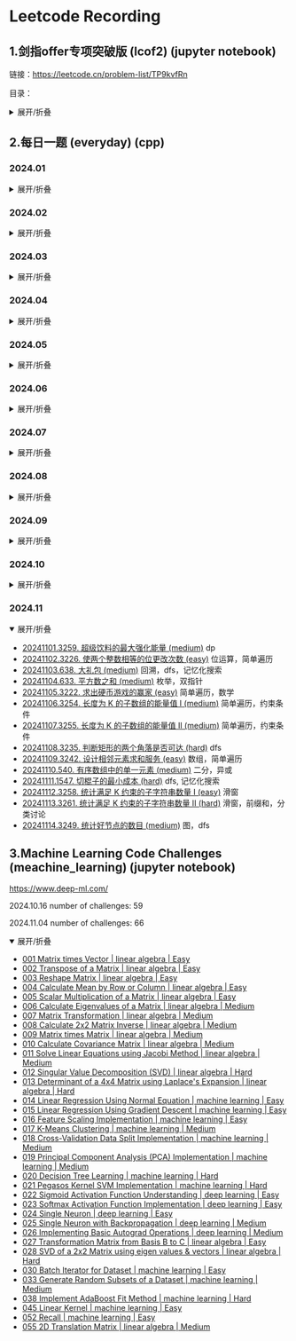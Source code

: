 # Leetcode Recording

## 1.剑指offer专项突破版 (lcof2) (jupyter notebook)

链接：https://leetcode.cn/problem-list/TP9kvfRn

目录：

<details>
<summary>展开/折叠</summary>

- 基础计算
- [LCR 001. 两数相除 (easy)](./lcof2/001.divide-two-integers.ipynb)
- [LCR 002. 二进制求和 (easy)](./lcof2/002.add-binary.ipynb)
- [LCR 003. 比特位计数 (easy)](./lcof2/003.counting-bits.ipynb)
- [LCR 004. 只出现一次的数字 II (medium)](./lcof2/004.single-number-ii.ipynb)
- [LCR 005. 最大单词长度乘积 (medium)](./lcof2/005.maximum-product-of-word-lengths.ipynb)
- [LCR 006. 两数之和 II - 输入有序数组 (easy)](./lcof2/006.two-sum-ii-input-array-is-sorted.ipynb)
- [LCR 007. 三数之和 (easy)](./lcof2/007.3sum.ipynb)
- 数组
- [LCR 008. 长度最小的子数组 (medium)](./lcof2/008.minimum-size-subarray-sum.ipynb)
- [LCR 009. 乘积小于 K 的子数组 (medium)](./lcof2/009.subarray-product-less-than-k.ipynb)
- [LCR 010. 和为 K 的子数组 (medium)](./lcof2/010.subarray-sum-equals-k.ipynb)
- [LCR 011. 连续数组 (medium)](./lcof2/011.contiguous-array.ipynb)
- [LCR 012. 寻找数组的中心下标 (easy)](./lcof2/012.find-pivot-index.ipynb)
- [LCR 013. 二维区域和检索 - 矩阵不可变 (medium)](./lcof2/013.range-sum-query-2d-immutable.ipynb)
- 字符串
- [LCR 014. 字符串的排列 (medium)](./lcof2/014.permutation-in-string.ipynb)
- [LCR 015. 找到字符串中所有字母异位词 (medium)](./lcof2/015.find-all-anagrams-in-a-string.ipynb)
- [LCR 016. 无重复字符的最长子串 (easy)](./lcof2/016.longest-substring-without-repeating-characters.ipynb)
- [LCR 017. 最小覆盖子串 (hard)](./lcof2/017.minimum-window-substring.ipynb)
- [LCR 018. 验证回文串 (easy)](./lcof2/018.valid-palindrome.ipynb)
- [LCR 019. 验证回文串 II (easy)](./lcof2/019.valid-palindrome-ii.ipynb)
- [LCR 020. 回文子串 (medium)](./lcof2/020.palindromic-substrings.ipynb)
- 链表、双指针、递归
- [LCR 021. 删除链表的倒数第 N 个结点 (medium)](./lcof2/021.remove-nth-node-from-end-of-list.ipynb)
- [LCR 022. 环形链表 II (medium)](./lcof2/022.linked-list-cycle-ii.ipynb)
- [LCR 023. 相交链表 (easy)](./lcof2/023.intersection-of-two-linked-lists.ipynb)
- [LCR 024. 反转链表 (easy)](./lcof2/024.reverse-linked-list.ipynb)
- [LCR 025. 两数相加 II (medium)](./lcof2/025.add-two-numbers-ii.ipynb)
- [LCR 026. 重排链表 (medium)](./lcof2/026.reorder-list.ipynb)
- [LCR 027. 回文链表 (easy)](./lcof2/027.palindrome-linked-list.ipynb)
- [LCR 028. 扁平化多级双向链表 (medium)](./lcof2/028.flatten-a-multilevel-doubly-linked-list.ipynb)
- [LCR 029. 循环有序列表的插入 (medium)](./lcof2/029.insert-into-a-sorted-circular-linked-list.ipynb)
- 哈希表
- [LCR 030. O(1) 时间插入、删除和获取随机元素 (medium)](./lcof2/030.insert-delete-getrandom-o1.ipynb)
- [LCR 031. LRU 缓存 (medium)](./lcof2/031.lru-cache.ipynb)
- [LCR 032. 有效的字母异位词 (easy)](./lcof2/032.valid-anagram.ipynb)
- [LCR 033. 字母异位词分组 (medium)](./lcof2/033.group-anagrams.ipynb)
- [LCR 034. 验证外星语词典 (easy)](./lcof2/034.verifying-an-alien-dictionary.ipynb)
- 栈，数组
- [LCR 035. 最小时间差 (medium)](./lcof2/035.minimum-time-difference.ipynb)
- [LCR 036. 逆波兰表达式求值 (medium)](./lcof2/036.evaluate-reverse-polish-notation.ipynb)
- [LCR 037. 行星碰撞 (medium)](./lcof2/037.asteroid-collision.ipynb)
- [LCR 038. 每日温度 (medium)](./lcof2/038.daily-temperatures.ipynb)
- [LCR 039. 柱状图中最大的矩形 (hard)](./lcof2/039.largest-rectangle-in-histogram.ipynb)
- [LCR 040. 最大矩形 (hard)](./lcof2/040.maximal-rectangle.ipynb)
- [LCR 041. 数据流中的移动平均值 (easy)](./lcof2/041.moving-average-from-data-stream.ipynb)
- [LCR 042. 最近的请求次数 (easy)](./lcof2/042.number-of-recent-calls.ipynb)
- 二叉树，深度/广度优先搜索
- [LCR 043. 完全二叉树插入器 (medium)](./lcof2/043.complete-binary-tree-inserter.ipynb)
- [LCR 044. 在每个树行中找最大值 (medium)](./lcof2/044.find-largest-value-in-each-tree-row.ipynb)
- [LCR 045. 找树左下角的值 (medium)](./lcof2/045.ind-bottom-left-tree-value.ipynb)
- [LCR 046. 二叉树的右视图 (medium)](./lcof2/046.binary-tree-right-side-view.ipynb)
- [LCR 047. 二叉树剪枝 (medium)](./lcof2/047.binary-tree-pruning.ipynb)
- [LCR 048. 二叉树的序列化与反序列化 (hard)](./lcof2/048.serialize-and-deserialize-binary-tree.ipynb)
- [LCR 049. 求根节点到叶节点数字之和 (medium)](./lcof2/049.sum-root-to-leaf-numbers.ipynb)
- [LCR 050. 路径总和 III (medium)](./lcof2/050.path-sum-iii.ipynb)
- [LCR 051. 二叉树中的最大路径和 (hard)](./lcof2/051.binary-tree-maximum-path-sum.ipynb)
- [LCR 052. 递增顺序搜索树 (easy)](./lcof2/052.increasing-order-search-tree.ipynb)
- [LCR 053. 二叉搜索树中的中序后继 (medium)](./lcof2/053.inorder-successor-in-bst.ipynb)
- [LCR 054. 把二叉搜索树转换为累加树 (medium)](./lcof2/054.binary-search-tree-to-greater-sum-tree.ipynb)
- [LCR 055. 二叉搜索树迭代器 (medium)](./lcof2/055.binary-search-tree-iterator.ipynb)
- [LCR 056. 两数之和 IV - 输入二叉搜索树 (easy)](./lcof2/056.two-sum-iv-input-is-a-bst.ipynb)
- 数组
- [LCR 057. 存在重复元素 III (medium)](./lcof2/057.contains-duplicate-iii.ipynb)
- [LCR 058. 我的日程安排表 I (medium)](./lcof2/058.my-calendar-i.ipynb)
- [LCR 059. 数据流中的第 K 大元素 (easy)](./lcof2/059.kth-largest-element-in-a-stream.ipynb)
- [LCR 060. 前 K 个高频元素 (medium)](./lcof2/060.top-k-frequent-elements.ipynb)
- [LCR 061. 查找和最小的 K 对数字 (medium)](./lcof2/061.find-k-pairs-with-smallest-sums.ipynb)
- 字典树
- [LCR 062. 实现 Trie (前缀树) (medium)](./lcof2/062.implement-trie-prefix-tree.ipynb)
- [LCR 063. 单词替换 (medium)](./lcof2/063.replace-words.ipynb)
- [LCR 064. 实现一个魔法字典 (medium)](./lcof2/064.implement-magic-dictionary.ipynb)
- [LCR 065. 单词的压缩编码 (medium)](./lcof2/065.short-encoding-of-words.ipynb)
- [LCR 066. 键值映射 (medium)](066.map-sum-pairs.ipynb)
- [LCR 067. 数组中两个数的最大异或值 (medium)](./lcof2/067.maximum-xor-of-two-numbers-in-an-array.ipynb)
- 二分查找
- [LCR 068. 搜索插入位置 (easy)](./lcof2/068.search-insert-position.ipynb)
- [LCR 069. 山脉数组的峰顶索引 (easy)](./lcof2/069.peak-index-in-a-mountain-array.ipynb)
- [LCR 070. 有序数组中的单一元素 (medium)](./lcof2/070.single-element-in-a-sorted-array.ipynb)
- [LCR 071. 按权重随机选择 (medium)](./lcof2/071.random-pick-with-weight.ipynb)
- [LCR 072. x 的平方根 (easy)](./lcof2/072.sqrtx.ipynb)
- [LCR 073. 爱吃香蕉的狒狒 (medium)](./lcof2/073.koko-eating-bananas.ipynb)
- 数组排序
- [LCR 074. 合并区间 (medium)](./lcof2/074.merge-intervals.ipynb)
- [LCR 075. 数组的相对排序 (easy)](./lcof2/075.relative-sort-array.ipynb)
- [LCR 076. 数组中的第 K 个最大元素 (medium)](./lcof2/076.kth-largest-element-in-an-array.ipynb)
- [LCR 077. 排序链表 (medium)](./lcof2/077.sort-list.ipynb)
- [LCR 078. 合并 K 个升序链表 (hard)](./lcof2/078.merge-k-sorted-lists.ipynb)
- 回溯
- [LCR 079. 子集 (medium)](./lcof2/079.subsets.ipynb)
- [LCR 080. 组合 (medium)](./lcof2/080combinations.ipynb)
- [LCR 081. 组合总和 (medium)](./lcof2/081.combination-sum.ipynb)
- [LCR 082. 组合总和 II (medium)](./lcof2/082.combination-sum-ii.ipynb) 需要先排序后面回溯中剪枝
- [LCR 083. 全排列 (medium)](./lcof2/083.permutations.ipynb)
- [LCR 084. 全排列 II (medium)](./lcof2/084.permutations-ii.ipynb) 需要先排序后面回溯中剪枝
- [LCR 085. 括号生成 (medium)](./lcof2/085.generate-parentheses.ipynb)
- [LCR 086. 分割回文串 (medium)](./lcof2/086.palindrome-partitioning.ipynb) dp+bk
- [LCR 087. 复原 IP 地址 (medium)](./lcof2/087.restore-ip-addresses.ipynb)
- 动态规划
- [LCR 088. 使用最小花费爬楼梯 (easy)](./lcof2/088.min-cost-climbing-stairs.ipynb)
- [LCR 089. 打家劫舍 (medium)](./lcof2/089.house-robber.ipynb)
- [LCR 090. 打家劫舍 II (medium)](./lcof2/090.house-robber-ii.ipynb)
- [LCR 091. 粉刷房子 (medium)](./lcof2/091.paint-house.ipynb)
- [LCR 092. 将字符串翻转到单调递增 (medium)](./lcof2/092.flip-string-to-monotone-increasing.ipynb)
- [LCR 093. 最长的斐波那契子序列的长度 (medium)](./lcof2/093.length-of-longest-fibonacci-subsequence.ipynb)
- [LCR 094. 分割回文串 II (hard)](./lcof2/094.palindrome-partitioning-ii.ipynb)
- [LCR 095. 最长公共子序列 (medium)](./lcof2/095.longest-common-subsequence.ipynb)
- [LCR 096. 交错字符串 (medium)](./lcof2/096.interleaving-string.ipynb)
- [LCR 097. 不同的子序列 (hard)](./lcof2/097.distinct-subsequences.ipynb)
- [LCR 098. 不同路径 (medium)](./lcof2/098.unique-paths.ipynb)
- [LCR 099. 最小路径和 (medium)](./lcof2/099.minimum-path-sum.ipynb)
- [LCR 100. 三角形最小路径和 (medium)](./lcof2/100.triangle.ipynb)
- [LCR 101. 分割等和子集 (easy)](./lcof2/101.partition-equal-subset-sum.ipynb) 一半背包问题（第二个循环倒序）
- [LCR 102. 目标和 (medium)](./lcof2/102.target-sum.ipynb) 一半背包问题（第二个循环倒序）
- [LCR 103. 零钱兑换 (medium)](./lcof2/103.coin-change.ipynb) 背包（第二个循环顺序）
- [LCR 104. 组合总和 Ⅳ (medium)](./lcof2/104.combination-sum-iv.ipynb) I~III 回溯，IV 动态规划
- 深度优先搜索（DFS），广度优先搜索（BFS），并查集（UnionFind），图（graph）
- [LCR 105. 岛屿的最大面积 (medium)](./lcof2/105.max-area-of-island.ipynb) bfs, dfs
- [LCR 106. 判断二分图 (medium)](./lcof2/106.is-graph-bipartite.ipynb) bfs, dfs
- [LCR 107. 01 矩阵 (medium)](./lcof2/107.01-matrix.ipynb) bfs, dp
- [LCR 108. 单词接龙 (hard)](./lcof2/108.word-ladder.ipynb) bfs, bfs+graph
- [LCR 109. 打开转盘锁 (medium)](./lcof2/109.open-the-lock.ipynb) bfs
- [LCR 110. 所有可能的路径 (medium)](./lcof2/110.all-paths-from-source-to-target.ipynb) bk
- [LCR 111. 除法求值 (medium)](./lcof2/111.evaluate-division.ipynb) bfs, uf
- [LCR 112. 矩阵中的最长递增路径 (hard)](./lcof2/112.longest-increasing-path-in-a-matrix.ipynb) dfs
- [LCR 113. 课程表 II (medium)](./lcof2/113.course-schedule-ii.ipynb) graph(g+ind)+bfs
- [LCR 114. 火星词典 (hard)](./lcof2/114.alien-dictionary.ipynb) graph(g+ind)+bfs
- [LCR 115. 序列重建 (medium)](./lcof2/115.sequence-reconstruction.ipynb) graph(g+ind)+bfs
- [LCR 116. 省份数量 (medium)](./lcof2/116.number-of-provinces.ipynb) uf, dfs
- [LCR 117. 相似字符串组 (hard)](./lcof2/117.similar-string-groups.ipynb) uf, bfs
- [LCR 118. 冗余连接 (medium)](./lcof2/118.redundant-connection.ipynb) uf
- [LCR 119. 最长连续序列 (medium)](./lcof2/119.longest-consecutive-sequence.ipynb) uf, hash, sort...

</details>

## 2.每日一题 (everyday) (cpp)

### 2024.01

<details>
<summary>展开/折叠</summary>

- [20240101.1599. 经营摩天轮的最大利润 (medium)](./everyday/202401/20240101.cpp) 贪心
- [20240102.466. 统计重复个数 (hard)](./everyday/202401/20240102.cpp) dp
- [20240103.2487. 从链表中移除节点 (medium)](./everyday/202401/20240103.cpp) 递归 recursion
- [20240104.2397. 被列覆盖的最多行数 (medium)](./everyday/202401/20240104.cpp) 位运算
- [20240105.1944. 队列中可以看到的人数 (hard)](./everyday/202401/20240105.cpp) 倒推，单调不增栈
- [20240106.2807. 在链表中插入最大公约数 (medium)](./everyday/202401/20240106.cpp) 简单模拟
- [20240107.383. 赎金信 (easy)](./everyday/202401/20240107.cpp)
- [20240108.447. 回旋镖的数量 (medium)](./everyday/202401/20240108.cpp) 哈希表
- [20240109.2707. 字符串中的额外字符 (medium)](./everyday/202401/20240109.cpp) dfs，递归
- [20240110.2696. 删除子串后的字符串最小长度 (easy)](./everyday/202401/20240110.cpp) stack
- [20240111.2645. 构造有效字符串的最少插入数 (medium)](./everyday/202401/20240111.cpp) 贪心。后者大于前者，则俩字母属于不同abc；注意x从1开始因为如果有字符则至少有一个abc
- [20240112.2085. 统计出现过一次的公共字符串 (easy)](./everyday/202401/20240112.cpp) 哈希表
- [20240113.2182. 构造限制重复的字符串 (medium)](./everyday/202401/20240113.cpp) 贪心+双指针
- [20240114.83. 删除排序链表中的重复元素 (easy)](./everyday/202401/20240114.cpp) 链表，遍历
- [20240115.82. 删除排序链表中的重复元素 II (medium)](./everyday/202401/20240115.cpp) 链表，遍历
- [20240116.2719. 统计整数数目 (hard)](./everyday/202401/20240116.cpp) dfs
- [20240117.2744. 最大字符串配对数目 (easy)](./everyday/202401/20240117.cpp) 二维数组
- [20240118.2171. 拿出最少数目的魔法豆 (medium)](./everyday/202401/20240118.cpp) 排序 + 枚举 + 数学
- [20240119.2809. 使数组和小于等于 x 的最少时间 (hard)](./everyday/202401/20240119.cpp) 贪心 + 1d DP or 2d DP
- [20240120.2788. 按分隔符拆分字符串 (easy)](./everyday/202401/20240120.cpp) 简单遍历
- [20240121.410. 分割数组的最大值 (hard)](./everyday/202401/20240121.cpp) dp+presum  二分
- [20240122.670. 最大交换 (medium)](./everyday/202401/20240122.cpp) 贪心
- [20240123.2765. 最长交替子数组 (easy)](./everyday/202401/20240123.cpp) O(n) O(1)
- [20240124.2865. 美丽塔 I (medium)](./everyday/202401/20240124.cpp) 单调栈
- [20240125.2859. 计算 K 置位下标对应元素的和 (easy)](./everyday/202401/20240125.cpp) 二进制
- [20240126.2846. 边权重均等查询 (hard)](./everyday/202401/20240126.cpp) 图+层序遍历+LCA（Lowest Common Ancestor）
- [20240127.2861. 最大合金数 (medium)](./everyday/202401/20240127.cpp) 二分
- [20240128.365. 水壶问题 (medium)](./everyday/202401/20240128.cpp) xy最大公约数被z整除
- [20240129.514. 自由之路 (hard)](./everyday/202401/20240129.cpp) dp
- [20240130.2808. 使循环数组所有元素相等的最少秒数 (medium)](./everyday/202401/20240130.cpp) 病毒扩散，最大最小值，哈希表
- [20240131.2670. 找出不同元素数目差数组 (easy)](./everyday/202401/20240131.cpp) unordered_set

</details>

### 2024.02

<details>
<summary>展开/折叠</summary>

- [20240201.LCP 24. 数字游戏 (hard)](./everyday/202402/20240201.cpp) 优先队列（大小根堆），找中位数 https://leetcode.cn/problems/5TxKeK/solutions/2627384/python3javacgo-yi-ti-yi-jie-you-xian-dui-b6jd
- [20240202.1686. 石子游戏 VI (medium)](./everyday/202402/20240202.cpp) 贪心
- [20240203.1690. 石子游戏 VII (medium)](./everyday/202402/20240203.cpp)  dfs -> 记忆优化memo存 -> 递归i倒序j顺序 -> 递推式变一维。逐渐优化
- [20240204.292. Nim 游戏 (easy)](./everyday/202402/20240204.cpp) n%4!=0
- [20240205.1696. 跳跃游戏 VI (medium)](./everyday/202402/20240205.cpp) 双端队列
- [20240206.LCP 30. 魔塔游戏 (medium)](./everyday/202402/20240206.cpp) 贪心
- [20240207.2641. 二叉树的堂兄弟节点 II (medium)](./everyday/202402/20240207.cpp) 层序遍历，双端队列
- [20240208.993. 二叉树的堂兄弟节点 (easy)](./everyday/202402/20240208.cpp) dfs
- [20240209.236. 二叉树的最近公共祖先 (medium)](./everyday/202402/20240209.cpp) dfs
- [20240210.94. 二叉树的中序遍历 (easy)](./everyday/202402/20240210.cpp) 中序遍历
- [20240211.144. 二叉树的前序遍历 (easy)](./everyday/202402/20240211.cpp) 前序遍历
- [20240212.145. 二叉树的后序遍历 (easy)](./everyday/202402/20240212.cpp) 后序遍历
- [20240213.987. 二叉树的垂序遍历 (hard)](./everyday/202402/20240213.cpp) 垂序遍历
- [20240214.102. 二叉树的层序遍历 (medium)](./everyday/202402/20240214.cpp) 层序遍历
- [20240215.107. 二叉树的层序遍历 II (medium)](./everyday/202402/20240215.cpp) 层序遍历 + reverse
- [20240216.103. 二叉树的锯齿形层序遍历 (medium)](./everyday/202402/20240216.cpp) 层序遍历 + reverse
- [20240217.429. N 叉树的层序遍历 (medium)](./everyday/202402/20240217.cpp) 层序遍历
- [20240218.589. N 叉树的前序遍历 (easy)](./everyday/202402/20240218.cpp) 前序遍历
- [20240219.590. N 叉树的后序遍历 (easy)](./everyday/202402/20240219.cpp) 后序遍历
- [20240220.105. 从前序与中序遍历序列构造二叉树 (medium)](./everyday/202402/20240220.cpp) dfs
- [20240221.106. 从中序与后序遍历序列构造二叉树 (medium)](./everyday/202402/20240221.cpp) dfs
- [20240222.889. 根据前序和后序遍历构造二叉树 (medium)](./everyday/202402/20240222.cpp) dfs
- [20240223.2583. 二叉树中的第 K 大层和 (medium)](./everyday/202402/20240223.cpp) 层序遍历+最小堆
- [20240224.2476. 二叉搜索树最近节点查询 (medium)](./everyday/202402/20240224.cpp) 层序遍历+二分查找
- [20240225.235. 二叉搜索树的最近公共祖先 (medium)](./everyday/202402/20240225.cpp)
- [20240226.938. 二叉搜索树的范围和 (easy)](./everyday/202402/20240226.cpp) dfs
- [20240227.2867. 统计树中的合法路径数目 (hard)](./everyday/202402/20240227.cpp) 树dp
- [20240228.2673. 使二叉树所有路径值相等的最小代价 (medium)](./everyday/202402/20240228.cpp) 倒着来
- [20240229.2581. 统计可能的树根数目 (hard)](./everyday/202402/20240229.cpp) 换根dp, dfs

</details>

### 2024.03

<details>
<summary>展开/折叠</summary>

- [20240301.2369. 检查数组是否存在有效划分 (medium)](./everyday/202403/20240301.cpp) dp
- [20240302.2368. 受限条件下可到达节点的数目 (medium)](./everyday/202403/20240302.cpp) dfs, 图
- [20240303.225. 用队列实现栈 (easy)](./everyday/202403/20240303.cpp) 
- [20240304.232. 用栈实现队列 (easy)](./everyday/202403/20240304.cpp) 2 stacks
- [20240305.1976. 到达目的地的方案数 (medium)](./everyday/202403/20240305.cpp) 图，小顶堆，bfs
- [20240306.2917. 找出数组中的 K-or 值 (easy)](./everyday/202403/20240306.cpp) simulation
- [20240307.2575. 找出字符串的可整除数组 (medium)](./everyday/202403/20240307.cpp) 递推，数学，前缀和，dp
- [20240308.2834. 找出美丽数组的最小和 (medium)](./everyday/202403/20240308.cpp) 数学
- [20240309.2386. 找出数组的第 K 大和 (hard)](./everyday/202403/20240309.cpp) 小顶堆，全排列
- [20240310.299. 猜数字游戏 (medium)](./everyday/202403/20240310.cpp) 简单模拟，分2类
- [20240311.2129. 将标题首字母大写 (easy)](./everyday/202403/20240311.cpp) l,r指针
- [20240312.1261. 在受污染的二叉树中查找元素 (medium)](./everyday/202403/20240312.cpp) bfs
- [20240313.2864. 最大二进制奇数 (easy)](./everyday/202403/20240313.cpp) 贪心
- [20240314.2789. 合并后数组中的最大元素 (medium)](./everyday/202403/20240314.cpp) 从右到左，大鱼吃小鱼
- [20240315.2312. 卖木头块 (hard)](./everyday/202403/20240315.cpp) 2d dp
- [20240316.2684. 矩阵中移动的最大次数 (medium)](./everyday/202403/20240316.cpp) 2d dp
- [20240317.310. 最小高度树 (medium)](./everyday/202403/20240317.cpp) bfs, deg=1叶子结点开始
- [20240318.303. 区域和检索 - 数组不可变 (easy)](./everyday/202403/20240318.cpp) 前缀和
- [20240319.1793. 好子数组的最大分数 (hard)](./everyday/202403/20240319.cpp) 中间划分开，贪心
- [20240320.1969. 数组元素的最小非零乘积 (medium)](./everyday/202403/20240320.cpp) 数学贪心+快速幂(参考50pow(x,n))
- [20240321.2671. 频率跟踪器 (medium)](./everyday/202403/20240321.cpp) 双哈希表
- [20240322.2617. 网格图中最少访问的格子数 (hard)](./everyday/202403/20240322.cpp) hard双优先队列
- [20240323.2549. 统计桌面上的不同数字 (easy)](./everyday/202403/20240323.cpp) 脑静急转弯
- [20240324.518. 零钱兑换 (medium)](./everyday/202403/20240324.cpp) dp
- [20240325.518. 零钱兑换 II (medium)](./everyday/202403/20240325.cpp) dp
- [20240326.2642. 设计可以求最短路径的图类 (hard)](./everyday/202403/20240326.cpp) Dijkstra + 最小堆，bfs，dfs，图，最短路径，邻接表
- [20240327.2580. 统计将重叠区间合并成组的方案数 (medium)](./everyday/202403/20240327.cpp) 合并m个大区间，2^m
- [20240328.1997. 访问完所有房间的第一天 (medium)](./everyday/202403/20240328.cpp) 前缀和，递推公式
- [20240329.2908. 元素和最小的山形三元组 I (easy)](./everyday/202403/20240329.cpp) 前后缀和
- [20240330.2952. 需要添加的硬币的最小数量 (medium)](./everyday/202403/20240330.cpp) 贪心
- [20240331.331. 验证二叉树的前序序列化 (medium)](./everyday/202403/20240331.cpp) 倒序遍历，替换

</details>

### 2024.04

<details>
<summary>展开/折叠</summary>

- [20240401.2810. 故障键盘 (easy)](./everyday/202404/20240401.cpp) simulation
- [20240402.894. 所有可能的真二叉树 (medium)](./everyday/202404/20240402.cpp) recursion
- [20240403.1379. 找出克隆二叉树中的相同节点 (easy)](./everyday/202404/20240403.cpp) Conditional (ternary) operator
- [20240404.2192. 有向无环图中一个节点的所有祖先 (medium)](./everyday/202404/20240404.cpp) dfs
- [20240405.1026. 节点与其祖先之间的最大差值 (medium)](./everyday/202404/20240405.cpp) bfs
- [20240406.1483. 树节点的第 K 个祖先 (hard)](./everyday/202404/20240406.cpp) 存储
- [20240407.1600. 王位继承顺序 (medium)](./everyday/202404/20240407.cpp) 多叉树dfs，注意传参用引用
- [20240408.2009. 使数组连续的最少操作数 (hard)](./everyday/202404/20240408.cpp) n-(r-l+1)
- [20240409.2529. 正整数和负整数的最大计数 (easy)](./everyday/202404/20240409.cpp) traversal
- [20240410.1702. 修改后的最大二进制字符串 (medium)](./everyday/202404/20240410.cpp) 智力题，10→01表示1全部右移，00→10最后一位变0前面全1
- [20240411.1766. 互质树 (hard)](./everyday/202404/20240411.cpp) 妙啊！50范围内找互质数
- [20240412.2923. 找到冠军 I (easy)](./everyday/202404/20240412.cpp) 入度0
- [20240413.2924. 找到冠军 II (medium)](./everyday/202404/20240413.cpp) 入度为0看看是不是只有一个
- [20240414.705. 设计哈希集合 (easy)](./everyday/202404/20240414.cpp)
- [20240415.706. 设计哈希映射 (easy)](./everyday/202404/20240415.cpp)
- [20240416.924. 尽量减少恶意软件的传播 (hard)](./everyday/202404/20240416.cpp) dfs, union_find
- [20240417.928. 尽量减少恶意软件的传播 II (hard)](./everyday/202404/20240417.cpp) dfs, union_find
- [20240418.2007. 从双倍数组中还原原数组 (medium)](./everyday/202404/20240418.cpp)
- [20240419.1883. 准时抵达会议现场的最小跳过休息次数 (hard)](./everyday/202404/20240419.cpp) 2d dp
- [20240420.39. 组合总和 (medium)](./everyday/202404/20240420.cpp) backtracking
- [20240421.216. 组合总和 III (medium)](./everyday/202404/20240421.cpp) backtracking
- [20240422.377. 组合总和 IV (medium)](./everyday/202404/20240422.cpp) dp
- [20240423.1052. 爱生气的书店老板 (medium)](./everyday/202404/20240423.cpp) sliding window
- [20240424.2385. 感染二叉树需要的总时间 (medium)](./everyday/202404/20240424.cpp) dfs, bfs
- [20240425.2739. 总行驶距离 (easy)](./everyday/202404/20240425.cpp) recursion, simulation
- 20240426.1146. 快照数组 (medium) [主程序](./everyday/202404/20240426.cpp) [读取数据程序](./everyday/202404/20240426getdata.cpp)
- [20240427.2639. 查询网格图中每一列的宽度 (easy)](./everyday/202404/20240427.cpp) simulation
- [20240428.1017. 负二进制转换 (medium)](./everyday/202404/20240428.cpp) math
- [20240429.1329. 将矩阵按对角线排序 (medium)](./everyday/202404/20240429.cpp) sort
- [20240430.2798. 满足目标工作时长的员工数目 (easy)](./everyday/202404/20240430.cpp) traversal
</details>

### 2024.05

<details>
<summary>展开/折叠</summary>

- [20240501.2462. 雇佣 K 位工人的总代价 (medium)](./everyday/202405/20240501.cpp) priority_queue
- [20240502.857. 雇佣 K 名工人的最低成本 (hard)](./everyday/202405/20240502.cpp) priority_queue 大顶堆
- [20240503.1491. 去掉最低工资和最高工资后的工资平均值 (easy)](./everyday/202405/20240503.cpp) sort
- [20240504.1235. 规划兼职工作 (hard)](./everyday/202405/20240504.cpp) dp, sort, binary_search
- [20240505.1652. 拆炸弹 (easy)](./everyday/202405/20240505.cpp) simulation
- [20240506.741. 摘樱桃 (hard)](./everyday/202405/20240506.cpp) 3d dp, 2 people, remove duplicates
- [20240507.1463. 摘樱桃II (hard)](./everyday/202405/20240507.cpp) 3d dp, 2 people, remove duplicates, simulation, dfs
- [20240508.2079. 给植物浇水 (medium)](./everyday/202405/20240508.cpp) simulation
- [20240509.2105. 给植物浇水II (medium)](./everyday/202405/20240509.cpp) simulation
- [20240510.2960. 统计已测试设备 (easy)](./everyday/202405/20240510.cpp) simulation
- [20240511.2391. 收集垃圾的最少总时间 (medium)](./everyday/202405/20240511.cpp) iteration
- [20240512.1553. 吃掉 N 个橘子的最少天数 (hard)](./everyday/202405/20240512.cpp) recursion, memorization
- [20240513.994. 腐烂的橘子 (medium)](./everyday/202405/20240513.cpp) bfs
- [20240514.2244. 完成所有任务需要的最少轮数 (medium)](./everyday/202405/20240514.cpp) classified discussion
- [20240515.2589. 完成所有任务的最少时间 (hard)](./everyday/202405/20240515.cpp) sort, traverse
- [20240516.1953. 你可以工作的最大周数 (medium)](./everyday/202405/20240516.cpp) math, 鸽巢原理
- [20240517.826. 安排工作以达到最大收益 (medium)](./everyday/202405/20240517.cpp) sort, 贪心
- [20240518.2644. 找出可整除性得分最大的整数 (easy)](./everyday/202405/20240518.cpp) 暴力枚举，排序优化，数学边界优化
- [20240519.1535. 找出数组游戏的赢家 (medium)](./everyday/202405/20240519.cpp) 一次遍历即可
- [20240520.1542. 找出最长的超赞子字符串 (hard)](./everyday/202405/20240520.cpp) 位运算，前缀和，状态压缩，哈希表，异或
- [20240521.2769. 找出最大的可达成数字 (easy)](./everyday/202405/20240521.cpp) 简单数学
- [20240522.2225. 找出输掉零场或一场比赛的玩家 (medium)](./everyday/202405/20240522.cpp) map
- [20240523.2831. 找出最长等值子数组 (medium)](./everyday/202405/202405223.cpp) map
- [20240524.1673. 找出最具竞争力的子序列 (medium)](./everyday/202405/20240524.cpp) monotone stack (small to large)
- [20240525.2903. 找出满足差值条件的下标 I (easy)](./everyday/202405/20240525.cpp) 前缀，依次遍历
- [20240526.1738. 找出第 K 大的异或坐标值 (medium)](./everyday/202405/20240526.cpp) 二位前缀和，快速选择算法
- [20240527.2028. 找出缺失的观测数据 (medium)](./everyday/202405/20240527.cpp) 简单分配
- [20240528.2951. 找出峰值 (easy)](./everyday/202405/20240528.cpp) 简单遍历
- [20240529.2981. 找出出现至少三次的最长特殊子字符串 I (medium)](./everyday/202405/20240529.cpp) 降序排序
- [20240530.2982. 找出出现至少三次的最长特殊子字符串 II (medium)](./everyday/202405/20240530.cpp) 降序排序
- [20240531.2965. 找出缺失和重复的数字 (easy)](./everyday/202405/20240531.cpp) 简单遍历

</details>

### 2024.06

<details>
<summary>展开/折叠</summary>

- [20240601.2928. 给小朋友们分糖果 I (easy)](./everyday/202406/20240601.cpp) 简单2次遍历
- [20240602.575. 分糖果 (easy)](./everyday/202406/20240602.cpp) set
- [20240603.1103. 分糖果 II (easy)](./everyday/202406/20240603.cpp) 模拟，暴力
- [20240604.3067. 在带权树网络中统计可连接服务器对数目 (medium)](./everyday/202406/20240604.cpp) 树，枚举，dfs，只看左边和 * 当前
- [20240605.3072. 将元素分配到两个数组中 II (hard)](./everyday/202406/20240605.cpp) 2个树状数组，二分查找
- [20240606.2938. 区分黑球与白球 (medium)](./everyday/202406/20240606.cpp) 贪心，模拟
- [20240607.3038. 相同分数的最大操作数目 I (easy)](./everyday/202406/20240607.cpp) 模拟
- [20240608.3040. 相同分数的最大操作数目 II (medium)](./everyday/202406/20240608.cpp) 记忆化搜索，区间动态规划，dfs, dp
- [20240609.312. 戳气球 (hard)](./everyday/202406/20240609.cpp) 2d dp
- [20240610.881. 救生艇 (medium)](./everyday/202406/20240610.cpp) 模拟
- [20240611.419. 甲板上的战舰 (medium)](./everyday/202406/20240611.cpp) 妙，扫描左上角顶点，要求左一个和上一个同时为空
- [20240612.2806. 取整购买后的账户余额 (easy)](./everyday/202406/20240612.cpp) 数学，+5，向下取整
- [20240613.2813. 子序列最大优雅度 (hard)](./everyday/202406/20240613.cpp)  反悔贪心
- [20240614.2786. 访问数组中的位置使分数最大 (medium)](./everyday/202406/20240614.cpp)  贪心, dp
- [20240615.2779. 数组的最大美丽值 (medium)](./everyday/202406/20240615.cpp)  排序，滑窗
- [20240616.521. 最长特殊序列 Ⅰ (easy)](./everyday/202406/20240616.cpp)  直接比较
- [20240617.522. 最长特殊序列 II (medium)](./everyday/202406/20240617.cpp)  排序，枚举
- [20240618.2288. 价格减免 (medium)](./everyday/202406/20240618.cpp) 简单模拟(一些新用法符号：fixed，setprecision，all_of，::isdigit)
- [20240619.2713. 矩阵中严格递增的单元格数 (hard)](./everyday/202406/20240619.cpp) 二维动态规划 2dDP
- [20240620.2748. 美丽下标对的数目 (easy)](./everyday/202406/20240620.cpp)  数学，模拟，互质
- [20240621.LCP 61. 气温变化趋势 (easy)](./everyday/202406/20240621.cpp) 模拟，简单遍历
- [20240622.2663. 字典序最小的美丽字符串 (hard)](./everyday/202406/20240622.cpp)  贪心
- [20240623.520. 检测大写字母 (easy)](./everyday/202406/20240623.cpp) 简单遍历，all_of
- [20240624.503. 下一个更大元素 II (medium)](./everyday/202406/20240624.cpp)  单调栈
- [20240625.2732. 找到矩阵中的好子集 (hard)](./everyday/202406/20240625.cpp)  状态压缩，二进制，位运算，map
- [20240626.2741. 特别的排列 (medium)](./everyday/202406/20240626.cpp) 位运算 深度优先搜索 递归 记忆化搜索 数组 动态规划 回溯 状态压缩
- [20240627.2734. 执行子串操作后的字典序最小字符串 (medium)](./everyday/202406/20240627.cpp) 贪心，必须修改一次
- [20240628.2742. 给墙壁刷油漆 (hard)](./everyday/202406/20240628.cpp) 记忆化搜索，dfs；动态规划，01背包，dp
- [20240629.2710. 移除字符串中的尾随零 (easy)](./everyday/202406/20240629.cpp)  字符串操作
- [20240630.494. 目标和 (medium)](./everyday/202406/20240630.cpp)  dp

</details>

### 2024.07

<details>
<summary>展开/折叠</summary>

- [20240701.2065. 最大化一张图中的路径价值 (hard)](./everyday/202407/20240701.cpp) 图，dfs
- [20240702.3115. 质数的最大距离 (medium)](./everyday/202407/20240702.cpp) 简单遍历，质数判断
- [20240703.3099. 哈沙德数 (easy)](./everyday/202407/20240703.cpp) 简单遍历，除法，取余
- [20240704.3086. 拾起 K 个 1 需要的最少行动次数 (hard)](./everyday/202407/20240704.cpp) 贪心 枚举 前缀和
- [20240705.3033. 修改矩阵 (easy)](./everyday/202407/20240705.cpp) 简单遍历，大小比较
- [20240706.3101. 交替子数组计数 (medium)](./everyday/202407/20240706.cpp) 简单遍历
- [20240707.1958. 检查操作是否合法 (medium)](./everyday/202407/20240707.cpp) 8个方向遍历
- [20240708.724. 寻找数组的中心下标 (easy)](./everyday/202407/20240708.cpp) 简单遍历
- [20240709.3102. 最小化曼哈顿距离 (hard)](./everyday/202407/20240709.cpp) 曼哈顿距离|x1-x2|+|y1-y2|，切比雪夫距离max(|x1-x2|,|y1-y2|)，数学，几何，遍历，有序集合
- [20240710.2970. 统计移除递增子数组的数目 I (easy)](./everyday/202407/20240710.cpp) 双指针，二分查找
- [20240711.2972. 统计移除递增子数组的数目 II (hard)](./everyday/202407/20240711.cpp) 双指针，二分查找
- [20240712.2974. 最小数字游戏 (easy)](./everyday/202407/20240712.cpp) 排序
- [20240713.3011. 判断一个数组是否可以变为有序 (medium)](./everyday/202407/20240713.cpp) 贪心，位运算，并查集，Map，数组，双指针，二分查找
- [20240714.807. 保持城市天际线 (medium)](./everyday/202407/20240714.cpp) 贪心，暴力
- [20240715.721. 账户合并 (medium)](./everyday/202407/20240715.cpp) 并查集
- [20240716.2956. 找到两个数组中的公共元素 (easy)](./everyday/202407/20240716.cpp) 简单遍历, pair, dict
- [20240717.2959. 关闭分部的可行集合数目 (hard)](./everyday/202407/20240717.cpp) 二进制枚举子集+Floyd求多源汇最短路
- [20240718.3112. 访问消失节点的最少时间 (medium)](./everyday/202407/20240718.cpp) dijkstra, bfs, 优先队列
- [20240719.3096. 得到更多分数的最少关卡数目 (medium)](./everyday/202407/20240719.cpp) 简单遍历
- [20240720.2850. 将石头分散到网格图的最少移动次数 (medium)](./everyday/202407/20240720.cpp) 深度优先搜索，回溯，全排列
- [20240721.1186. 删除一次得到子数组最大和 (medium)](./everyday/202407/20240721.cpp) dp
- [20240722.2101. 引爆最多的炸弹 (medium)](./everyday/202407/20240722.cpp) 图，dfs，注意是单向图，所以不能用并查集
- [20240723.3098. 求出所有子序列的能量和 (hard)](./everyday/202407/20240723.cpp) 记忆化搜索 数组 动态规划 枚举 前缀和 排序
- [20240724.2766. 重新放置石块 (medium)](./everyday/202407/20240724.cpp) 排序 并查集 数组 哈希表 枚举 排序 模拟
- [20240725.2844. 生成特殊数字的最少操作 (medium)](./everyday/202407/20240725.cpp) 倒序，暴力，贪心，map
- [20240726.2740. 找出分区值 (medium)](./everyday/202407/20240726.cpp) 排序
- [20240727.3106. 满足距离约束且字典序最小的字符串 (medium)](./everyday/202407/20240727.cpp) 贪心
- [20240728.699. 掉落的方块 (hard)](./everyday/202407/20240728.cpp) 暴力遍历；二分查找
- [20240729.682. 棒球比赛 (easy)](./everyday/202407/20240729.cpp) 简单遍历，注意索引
- [20240730.2961. 双模幂运算 (medium)](./everyday/202407/20240730.cpp) 快速幂
- [20240731.3111. 覆盖所有点的最少矩形数目 (medium)](./everyday/202407/20240731.cpp) 排序，简单遍历，贪心

</details>

### 2024.08

<details>
<summary>展开/折叠</summary>

- [20240801.LCP 40. 心算挑战 (easy)](./everyday/202408/20240801.cpp) 排序，暴力，贪心，回溯，异或，位运算
- [20240802.3128. 直角三角形 (medium)](./everyday/202408/20240802.cpp) 简单遍历，前缀和，内积
- [20240803.3143. 正方形中的最多点数 (medium)](./everyday/202408/20240803.cpp) 贪心, ranges::count_if
- [20240804.572. 另一棵树的子树 (easy)](./everyday/202408/20240804.cpp) 2次递归，二叉树
- [20240805.600. 不含连续1的非负整数 (hard)](./everyday/202408/20240805.cpp) 位运算，数位dp，dfs
- [20240806.3129. 找出所有稳定的二进制数组 I (medium)](./everyday/202408/20240806.cpp) dp, dfs, 记忆化搜索
- [20240807.3130. 找出所有稳定的二进制数组 II (hard)](./everyday/202408/20240807.cpp) dp, dfs, 记忆化搜索
- [20240808.3131. 找出与数组相加的整数 I (easy)](./everyday/202408/20240808.cpp) 简单排序最大、最小值
- [20240809.3132. 找出与数组相加的整数 II (medium)](./everyday/202408/20240809.cpp) 暴力遍历
- [20240810.2940. 找到 Alice 和 Bob 可以相遇的建筑 (hard)](./everyday/202408/20240810.cpp) 单调栈
- [20240811.1035. 不相交的线 (medium)](./everyday/202408/20240811.cpp) 二维dp，最长公共子序列，新瓶装旧酒
- [20240812.676. 实现一个魔法字典 (medium)](./everyday/202408/20240812.cpp) 字典树，Trie 
- [20240813.3151. 特殊数组 I (easy)](./everyday/202408/20240813.cpp) 简单遍历
- [20240814.3152. 特殊数组 II (medium)](./everyday/202408/20240814.cpp) 前缀和，dp，贪心
- [20240815.3148. 矩阵中的最大得分 (medium)](./everyday/202408/20240815.cpp) 前缀和，dp(到ij为止的最小值，不包含ij)
- [20240816.3117. 划分数组得到最小的值之和 (hard)](./everyday/202408/20240816.cpp) dfs, 记忆化搜索，很难
- [20240817.3137. K 周期字符串需要的最少操作次数 (medium)](./everyday/202408/20240817.cpp) 贪心 哈希表
- [20240818.551. 学生出勤记录 I (easy)](./everyday/202408/20240818.cpp) 贪心 遍历
- [20240819.552. 学生出勤记录 II (hard)](./everyday/202408/20240819.cpp) 动态规划，记忆化搜索，状态转移方程，递归，矩阵
- [20240820.3154. 到达第 K 级台阶的方案数 (hard)](./everyday/202408/20240820.cpp) 数学，枚举
- [20240821.3007. 价值和小于等于 K 的最大数字 (medium)](./everyday/202408/20240821.cpp) 二分查找
- [20240822.3133. 数组最后一个元素的最小值 (medium)](./everyday/202408/20240822.cpp) 贪心，位运算，脑筋急转弯
- [20240823.3145. 大数组元素的乘积 (hard)](./everyday/202403/20240331.cpp) 位运算，快速幂，数学
- [20240824.3146. 两个字符串的排列差 (easy)](./everyday/202408/20240824.cpp) 简单遍历，哈希表
- [20240825.698. 划分为k个相等的子集 (medium)](./everyday/202408/20240825.cpp) 排序，dfs，回溯
- [20240826.690. 员工的重要性 (medium)](./everyday/202408/20240826.cpp) 并查集，dfs
- [20240827.3134. 找出唯一性数组的中位数 (hard)](./everyday/202408/20240827.cpp) 二分，滑窗
- [20240828.3144. 分割字符频率相等的最少子字符串 (medium)](./everyday/202408/20240828.cpp) dp，前缀和
- [20240829.3142. 判断矩阵是否满足条件 (easy)](./everyday/202408/20240829.cpp) 简单遍历
- [20240830.3141. 判断矩阵是否满足条件 II (medium)](./everyday/202408/20240830.cpp) 组合，前缀和
- [20240831.3127. 构造相同颜色的正方形 (easy)](./everyday/202408/20240831.cpp) 简单遍历，ranges::count

</details>

### 2024.09

<details>
<summary>展开/折叠</summary>

- [20240901.1450. 在既定时间做作业的学生人数 (easy)](./everyday/202409/20240901.cpp) 简单遍历
- [20240902.2024. 考试的最大困扰度 (medium)](./everyday/202409/20240902.cpp) 滑窗
- [20240903.2708. 一个小组的最大实力值 (medium)](./everyday/202409/20240903.cpp) dp
- [20240904.2860. 让所有学生保持开心的分组方法数 (medium)](./everyday/202409/20240904.cpp) 排序，贪心，枚举
- [20240905.3174. 清除数字 (easy)](./everyday/202409/20240905.cpp) 双向队列
- [20240906.3176. 求出最长好子序列 I (medium)](./everyday/202409/20240906.cpp) dp
- [20240907.3177. 求出最长好子序列 II (hard)](./everyday/202409/20240907.cpp) dp+hash+vector优化
- [20240908.977. 有序数组的平方 (easy)](./everyday/202409/20240908.cpp) 排序
- [20240909.2181. 合并零之间的节点 (medium)](./everyday/202409/20240909.cpp) 链表
- [20240910.2552. 统计上升四元组 (hard)](./everyday/202409/20240910.cpp) 前缀和，枚举
- [20240911.2555. 两个线段获得的最多奖品 (medium)](./everyday/202409/20240911.cpp) 滑窗，前缀和
- [20240912.2576. 求出最多标记下标 (medium)](./everyday/202409/20240912.cpp) 二分，贪心，数学证明
- [20240913.2398. 预算内的最多机器人数目 (hard)](./everyday/202409/20240913.cpp) 单调栈，双端不固定滑窗
- [20240914.2390. 从字符串中移除星号 (medium)](./everyday/202409/20240914.cpp) 栈
- [20240915.2848. 与车相交的点 (easy)](./everyday/202409/20240915.cpp) 排序，遍历
- [20240916.1184. 公交站间的距离 (easy)](./everyday/202409/20240916.cpp) 前缀和
- [20240917.815. 公交路线 (hard)](./everyday/202409/20240917.cpp) bfs, hashmap
- [20240918.2332. 坐上公交的最晚时间 (medium)](./everyday/202409/20240918.cpp) 排序，贪心
- [20240919.2414. 最长的字母序连续子字符串的长度 (medium)](./everyday/202409/20240919.cpp) 一次遍历
- [20240920.2376. 统计特殊整数 (hard)](./everyday/202409/20240920.cpp) 位运算 记忆化搜索 动态规划
- [20240921.2374. 边积分最高的节点 (medium)](./everyday/202409/20240921.cpp) 两次遍历，注意long long
- [20240922.997. 找到小镇的法官 (easy)](./everyday/202409/20240922.cpp) 简单遍历
- [20240923.1014. 最佳观光组合 (medium)](./everyday/202409/20240923.cpp) dp
- [20240924.2207. 字符串中最多数目的子序列 (medium)](./everyday/202409/20240924.cpp) 贪心
- [20240925.2306. 公司命名 (hard)](./everyday/202409/20240925.cpp) 哈希表，set，拆分，去重，交集
- [20240926.2535. 数组元素和与数字和的绝对差 (easy)](./everyday/202409/20240926.cpp) 简单遍历
- [20240927.2516. 每种字符至少取 K 个 (medium)](./everyday/202409/20240927.cpp) 逆向思维，滑窗
- [20240928.2286. 以组为单位订音乐会的门票 (hard)](./everyday/202409/20240928.cpp) 线段树
- [20240929.2073. 买票需要的时间 (easy)](./everyday/202409/20240929.cpp) 简单遍历，分类讨论
- [20240930.1845. 座位预约管理系统 (medium)](./everyday/202409/20240930.cpp) 优先队列，小顶堆

</details>

### 2024.10

<details>
<summary>展开/折叠</summary>

- [20241001.983. 最低票价 (medium)](./everyday/202410/20241001.cpp) dp
- [20241002.1870. 准时到达的列车最小时速 (medium)](./everyday/202410/20241002.cpp) 二分查找
- [20241003.1928. 规定时间内到达终点的最小花费 (hard)](./everyday/202410/20241003.cpp) dp, dijkstra
- [20241004.1227. 飞机座位分配概率 (medium)](./everyday/202410/20241004.cpp) 递归，数学，脑筋急转弯，概率
- [20241005.2187. 完成旅途的最少时间 (medium)](./everyday/202410/20241005.cpp) 二分
- [20241006.134. 加油站 (medium)](./everyday/202410/20241006.cpp) 贪心
- [20241007.871. 最低加油次数 (hard)](./everyday/202410/20241007.cpp) 贪心，优先队列，大顶堆
- [20241008.1436. 旅行终点站 (easy)](./everyday/202410/20241008.cpp) set, hashmap
- [20241009.3171. 找到按位或最接近 K 的子数组 (hard)](./everyday/202410/20241009.cpp) 位运算，简化
- [20241010.3162. 优质数对的总数 I (easy)](./everyday/202410/20241010.cpp) 简单遍历
- [20241011.3163. 优质数对的总数 II (medium)](./everyday/202410/20241011.cpp) 双哈希表
- [20241012.3158. 求出出现两次数字的 XOR 值 (easy)](./everyday/202410/20241012.cpp) hash
- [20241013.1884. 鸡蛋掉落-两枚鸡蛋 (medium)](./everyday/202410/20241013.cpp) dp, 递推，数学
- [20241014.887. 鸡蛋掉落 (hard)](./everyday/202410/20241014.cpp) dp, 递推，数学，递归
- [20241015.3200. 三角形的最大高度 (easy)](./everyday/202410/20241015.cpp) hash
- [20241016.3194. 最小元素和最大元素的最小平均值 (easy)](./everyday/202410/20241016.cpp) 排序，遍历
- [20241017.3193. 统计逆序对的数目 (hard)](./everyday/202410/20241017.cpp) 记忆化搜索，dp
- [20241018.3191. 使二进制数组全部等于 1 的最少操作次数 I (medium)](./everyday/202410/20241018.cpp) 位运算，贪心
- [20241019.3192. 使二进制数组全部等于 1 的最少操作次数 II (medium)](./everyday/202410/20241019.cpp) 位运算，贪心
- [20241020.908. 最小差值 I (easy)](./everyday/202410/20241020.cpp) 数学，贪心
- [20241021.909. 最小差值 II (medium)](./everyday/202410/20241021.cpp) 贪心，数学，遍历，排序，分类讨论
- [20241022.3184. 构成整天的下标对数目 I (easy)](./everyday/202410/20241022.cpp) 哈希表，取余，遍历
- [20241023.3185. 构成整天的下标对数目 II (medium)](./everyday/202410/20241023.cpp) 哈希表，取余，遍历
- [20241024.3175. 找到连续赢 K 场比赛的第一位玩家 (medium)](./everyday/202410/20241024.cpp) 一次遍历，脑静急转弯
- [20241025.3180. 执行操作可获得的最大总奖励 I (medium)](./everyday/202410/20241025.cpp) dp
- [20241026.3181. 执行操作可获得的最大总奖励 II (hard)](./everyday/202410/20241026.cpp) dp, bitset
- [20241027.684. 冗余连接 (medium)](./everyday/202410/20241027.cpp) 并查集
- [20241028.685. 冗余连接 II (hard)](./everyday/202410/20241028.cpp) 并查集
- [20241029.3211. 生成不含相邻零的二进制字符串 (medium)](./everyday/202410/20241029.cpp) 回溯，dfs
- [20241030.3216. 交换后字典序最小的字符串 (easy)](./everyday/202410/20241030.cpp) 回溯，dfs
- [20241031.3165. 不包含相邻元素的子序列的最大和 (hard)](./everyday/202410/20241031.cpp) 线段树

</details>

### 2024.11

<details open>
<summary>展开/折叠</summary>

- [20241101.3259. 超级饮料的最大强化能量 (medium)](./everyday/202411/20241101.cpp) dp
- [20241102.3226. 使两个整数相等的位更改次数 (easy)](./everyday/202411/20241102.cpp) 位运算，简单遍历
- [20241103.638. 大礼包 (medium)](./everyday/202411/20241103.cpp) 回溯，dfs，记忆化搜索
- [20241104.633. 平方数之和 (medium)](./everyday/202411/20241104.cpp) 枚举，双指针
- [20241105.3222. 求出硬币游戏的赢家 (easy)](./everyday/202411/20241105.cpp) 简单遍历，数学
- [20241106.3254. 长度为 K 的子数组的能量值 I (medium)](./everyday/202411/20241106.cpp) 简单遍历，约束条件
- [20241107.3255. 长度为 K 的子数组的能量值 II (medium)](./everyday/202411/20241107.cpp) 简单遍历，约束条件
- [20241108.3235. 判断矩形的两个角落是否可达 (hard)](./everyday/202411/20241108.cpp) dfs
- [20241109.3242. 设计相邻元素求和服务 (easy)](./everyday/202411/20241109.cpp) 数组，简单遍历
- [20241110.540. 有序数组中的单一元素 (medium)](./everyday/202411/20241110.cpp) 二分，异或
- [20241111.1547. 切棍子的最小成本 (hard)](./everyday/202411/20241111.cpp) dfs, 记忆化搜索
- [20241112.3258. 统计满足 K 约束的子字符串数量 I (easy)](./everyday/202411/20241112.cpp) 滑窗
- [20241113.3261. 统计满足 K 约束的子字符串数量 II (hard)](./everyday/202411/20241113.cpp) 滑窗，前缀和，分类讨论
- [20241114.3249. 统计好节点的数目 (medium)](./everyday/202411/20241114.cpp) 图，dfs

</details>

## 3.Machine Learning Code Challenges (meachine_learning) (jupyter notebook)

https://www.deep-ml.com/

2024.10.16 number of challenges: 59

2024.11.04 number of challenges: 66

<details open>
<summary>展开/折叠</summary>

- [001	Matrix times Vector | linear algebra | Easy](./machine_learning/001matrix_times_vector.ipynb)
- [002	Transpose of a Matrix | linear algebra | Easy](./machine_learning/002transpose_of_a_matrix.ipynb)
- [003	Reshape Matrix | linear algebra | Easy](./machine_learning/003reshape_matrix.ipynb)
- [004	Calculate Mean by Row or Column | linear algebra | Easy](./machine_learning/004calculate_mean_by_row_or_column.ipynb)
- [005	Scalar Multiplication of a Matrix | linear algebra | Easy](./machine_learning/005scalar_multiplication_of_a_matrix.ipynb)
- [006	Calculate Eigenvalues of a Matrix | linear algebra | Medium](./machine_learning/006calculate_eigenvalues_of_a_matrix.ipynb)
- [007	Matrix Transformation | linear algebra | Medium](./machine_learning/007matrix_transformation.ipynb)
- [008	Calculate 2x2 Matrix Inverse | linear algebra | Medium](./machine_learning/008calculate_2x2_matrix_inverse.ipynb)
- [009	Matrix times Matrix | linear algebra | Medium](./machine_learning/009matrix_times_matrix.ipynb)
- [010	Calculate Covariance Matrix | linear algebra | Medium](./machine_learning/010calculate_covariance_matrix.ipynb)
- [011	Solve Linear Equations using Jacobi Method | linear algebra | Medium](./machine_learning/011solve_linear_equations_using_jacobi_method.ipynb)
- [012	Singular Value Decomposition (SVD) | linear algebra | Hard](./machine_learning/012singular_value_decomposition.ipynb)
- [013	Determinant of a 4x4 Matrix using Laplace's Expansion | linear algebra | Hard](./machine_learning/013determinant_of_a_4x4_matrix_using_laplace_expansion.ipynb)
- [014	Linear Regression Using Normal Equation | machine learning | Easy](./machine_learning/014linear_regression_using_normal_equation.ipynb)
- [015	Linear Regression Using Gradient Descent | machine learning | Easy](./machine_learning/015linear_regression_using_gradient_descent.ipynb)
- [016	Feature Scaling Implementation | machine learning | Easy](./machine_learning/016feature_scaling.ipynb)
- [017	K-Means Clustering | machine learning | Medium](./machine_learning/017kmeans_clustering.ipynb)
- [018	Cross-Validation Data Split Implementation | machine learning | Medium](./machine_learning/018cross_validation_data_split.ipynb)
- [019	Principal Component Analysis (PCA) Implementation | machine learning | Medium](./machine_learning/019pca.ipynb)
- [020	Decision Tree Learning | machine learning | Hard](./machine_learning/020decision_tree_learning.ipynb)
- [021	Pegasos Kernel SVM Implementation | machine learning | Hard](./machine_learning/021pegasos_kernel_svm.ipynb)
- [022	Sigmoid Activation Function Understanding | deep learning | Easy](./machine_learning/022sigmoid_activation_function.ipynb)
- [023	Softmax Activation Function Implementation | deep learning | Easy](./machine_learning/023softmax_activation_function.ipynb)
- [024	Single Neuron | deep learning | Easy](./machine_learning/024single_neuron.ipynb)
- [025	Single Neuron with Backpropagation | deep learning | Medium](./machine_learning/025single_neuron_with_backpropagation.ipynb)
- [026	Implementing Basic Autograd Operations | deep learning | Medium](./machine_learning/026implementing_basic_autograd_operations.ipynb)
- [027	Transformation Matrix from Basis B to C | linear algebra | Easy](./machine_learning/027transformation_matrix_from_basis_b_to_c.ipynb)
- [028	SVD of a 2x2 Matrix using eigen values & vectors | linear algebra | Hard](./machine_learning/028svd_of_a_2x2_matrix_using_eigen_values_and_vectors.ipynb)
- [030	Batch Iterator for Dataset | machine learning | Easy](./machine_learning/030batch_iterator_for_dataset.ipynb)
- [033	Generate Random Subsets of a Dataset | machine learning | Medium](./machine_learning/033generate_random_subsets_of_a_dataset.ipynb)
- [038	Implement AdaBoost Fit Method | machine learning | Hard](./machine_learning/038implement_adaboost_fit_method.ipynb)
- [045	Linear Kernel | machine learning | Easy](./machine_learning/045linear_kernel.ipynb)
- [052	Recall | machine learning | Easy](./machine_learning/052recall.ipynb)
- [055	2D Translation Matrix | linear algebra | Medium](./machine_learning/0552d_translation_matrix.ipynb)

</details>